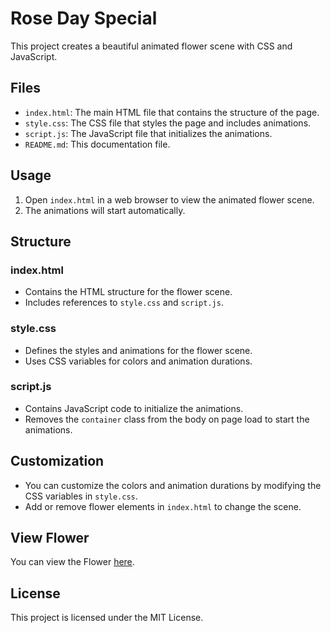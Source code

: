 # Rose Day Special

This project creates a beautiful animated flower scene with CSS and JavaScript.

## Files

- `index.html`: The main HTML file that contains the structure of the page.
- `style.css`: The CSS file that styles the page and includes animations.
- `script.js`: The JavaScript file that initializes the animations.
- `README.md`: This documentation file.

## Usage

1. Open `index.html` in a web browser to view the animated flower scene.
2. The animations will start automatically.

## Structure

### index.html

- Contains the HTML structure for the flower scene.
- Includes references to `style.css` and `script.js`.

### style.css

- Defines the styles and animations for the flower scene.
- Uses CSS variables for colors and animation durations.

### script.js

- Contains JavaScript code to initialize the animations.
- Removes the `container` class from the body on page load to start the animations.

## Customization

- You can customize the colors and animation durations by modifying the CSS variables in `style.css`.
- Add or remove flower elements in `index.html` to change the scene.

## View Flower

You can view the Flower [here](https://lucky-joshi.github.io/Rose-Day-Special/).

## License

This project is licensed under the MIT License.
